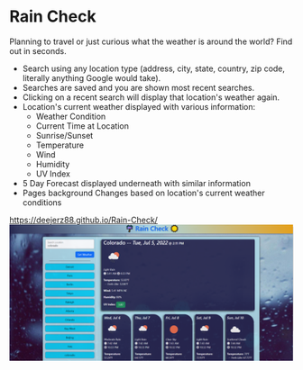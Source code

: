 # Rain Check #

Planning to travel or just curious what the weather is around the world? Find out in seconds. 

- Search using any location type (address, city, state, country, zip code, literally anything Google would take).
- Searches are saved and you are shown most recent searches.
- Clicking on a recent search will display that location's weather again.
- Location's current weather displayed with various information:
  - Weather Condition
  - Current Time at Location
  - Sunrise/Sunset
  - Temperature
  - Wind
  - Humidity
  - UV Index
- 5 Day Forecast displayed underneath with similar information
- Pages background Changes based on location's current weather conditions

https://deejerz88.github.io/Rain-Check/
<img src='./assets/images/Rain-Check.png'>